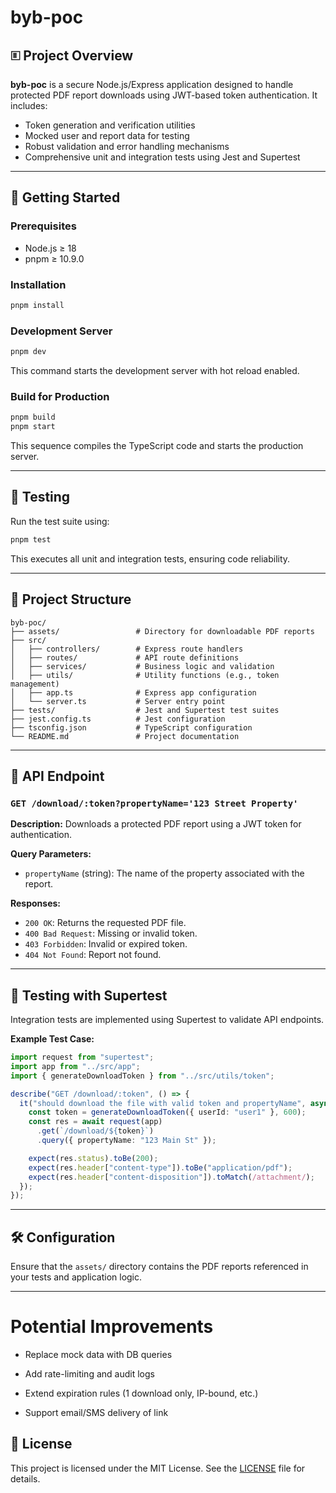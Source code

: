 # byb-poc

## 🗉 Project Overview

**byb-poc** is a secure Node.js/Express application designed to handle protected PDF report downloads using JWT-based token authentication. It includes:

* Token generation and verification utilities
* Mocked user and report data for testing
* Robust validation and error handling mechanisms
* Comprehensive unit and integration tests using Jest and Supertest

---

## 🚀 Getting Started

### Prerequisites

* Node.js ≥ 18
* pnpm ≥ 10.9.0

### Installation

```bash
pnpm install
```

### Development Server

```bash
pnpm dev
```

This command starts the development server with hot reload enabled.

### Build for Production

```bash
pnpm build
pnpm start
```

This sequence compiles the TypeScript code and starts the production server.

---

## 🔪 Testing

Run the test suite using:

```bash
pnpm test
```

This executes all unit and integration tests, ensuring code reliability.

---

## 📂 Project Structure

```
byb-poc/
├── assets/                 # Directory for downloadable PDF reports
├── src/
│   ├── controllers/        # Express route handlers
│   ├── routes/             # API route definitions
│   ├── services/           # Business logic and validation
│   ├── utils/              # Utility functions (e.g., token management)
│   ├── app.ts              # Express app configuration
│   └── server.ts           # Server entry point
├── tests/                  # Jest and Supertest test suites
├── jest.config.ts          # Jest configuration
├── tsconfig.json           # TypeScript configuration
└── README.md               # Project documentation
```

---

## 🔐 API Endpoint

### `GET /download/:token?propertyName='123 Street Property'`

**Description:** Downloads a protected PDF report using a JWT token for authentication.

**Query Parameters:**

* `propertyName` (string): The name of the property associated with the report.

**Responses:**

* `200 OK`: Returns the requested PDF file.
* `400 Bad Request`: Missing or invalid token.
* `403 Forbidden`: Invalid or expired token.
* `404 Not Found`: Report not found.

---

## 🔪 Testing with Supertest

Integration tests are implemented using Supertest to validate API endpoints.

**Example Test Case:**

```ts
import request from "supertest";
import app from "../src/app";
import { generateDownloadToken } from "../src/utils/token";

describe("GET /download/:token", () => {
  it("should download the file with valid token and propertyName", async () => {
    const token = generateDownloadToken({ userId: "user1" }, 600);
    const res = await request(app)
      .get(`/download/${token}`)
      .query({ propertyName: "123 Main St" });

    expect(res.status).toBe(200);
    expect(res.header["content-type"]).toBe("application/pdf");
    expect(res.header["content-disposition"]).toMatch(/attachment/);
  });
});
```

---

## 🛠️ Configuration

Ensure that the `assets/` directory contains the PDF reports referenced in your tests and application logic.

---

# Potential Improvements
- Replace mock data with DB queries

- Add rate-limiting and audit logs

- Extend expiration rules (1 download only, IP-bound, etc.)

- Support email/SMS delivery of link



## 📄 License

This project is licensed under the MIT License. See the [LICENSE](LICENSE) file for details.
